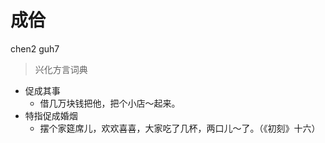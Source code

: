# 成佮
chen2 guh7
> 兴化方言词典
- 促成其事
  - 借几万块钱把他，把个小店～起来。
- 特指促成婚烟
  - 摆个家筵席儿，欢欢喜喜，大家吃了几杯，两口儿～了。（《初刻》十六）
